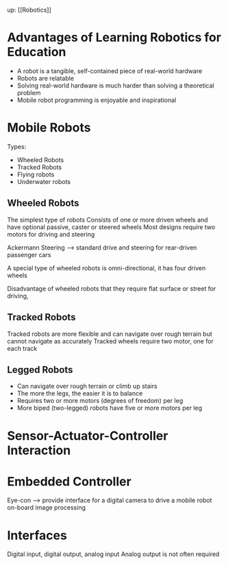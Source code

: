 up: [[Robotics]]

# Advantages of Learning Robotics for Education
- A robot is a tangible, self-contained piece of real-world hardware
- Robots are relatable
- Solving real-world hardware is much harder than solving a theoretical problem
- Mobile robot programming is enjoyable and inspirational

# Mobile Robots
Types:
- Wheeled Robots
- Tracked Robots
- Flying robots
- Underwater robots

## Wheeled Robots
The simplest type of robots
Consists of one or more driven wheels and have optional passive, caster or steered wheels
Most designs require two motors for driving and steering

Ackermann Steering --> standard drive and steering for rear-driven passenger cars

A special type of wheeled robots is omni-directional, it has four driven wheels

Disadvantage of wheeled robots that they require flat surface or street for driving, 

## Tracked Robots
Tracked robots are more flexible and can navigate over rough terrain but cannot navigate as accurately
Tracked wheels require two motor, one for each track

## Legged Robots
- Can navigate over rough terrain or climb up stairs
- The more the legs, the easier it is to balance
- Requires two or more motors (degrees of freedom) per leg
- More biped (two-legged) robots have five or more motors per leg

# Sensor-Actuator-Controller Interaction

# Embedded Controller
Eye-con --> provide interface for a digital camera to drive a mobile robot on-board image processing

# Interfaces
Digital input, digital output, analog input
Analog output is not often required